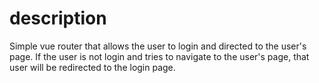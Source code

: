 # description
Simple vue router that allows the user to login and directed to the user's page. If the user is not login and tries to navigate to the user's page, that user will be redirected to the login page. 
